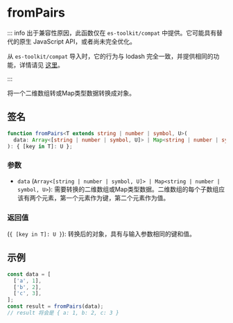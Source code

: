 # fromPairs

::: info
出于兼容性原因，此函数仅在 `es-toolkit/compat` 中提供。它可能具有替代的原生 JavaScript API，或者尚未完全优化。

从 `es-toolkit/compat` 导入时，它的行为与 lodash 完全一致，并提供相同的功能，详情请见 [这里](../../../compatibility.md)。

:::

将一个二维数组转或Map类型数据转换成对象。

## 签名

```typescript
function fromPairs<T extends string | number | symbol, U>(
  data: Array<[string | number | symbol, U]> | Map<string | number | symbol, U>
): { [key in T]: U };
```

### 参数

- `data` (`Array<[string | number | symbol, U]> | Map<string | number | symbol, U>`): 需要转换的二维数组或Map类型数据。二维数组的每个子数组应该有两个元素，第一个元素作为键，第二个元素作为值。

### 返回值

(`{ [key in T]: U }`): 转换后的对象，具有与输入参数相同的键和值。

## 示例

```typescript
const data = [
  ['a', 1],
  ['b', 2],
  ['c', 3],
];
const result = fromPairs(data);
// result 将会是 { a: 1, b: 2, c: 3 }
```

